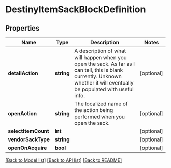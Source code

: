# DestinyItemSackBlockDefinition

## Properties
Name | Type | Description | Notes
------------ | ------------- | ------------- | -------------
**detailAction** | **string** | A description of what will happen when you open the sack. As far as I can tell, this is blank currently. Unknown whether it will eventually be populated with useful info. | [optional] 
**openAction** | **string** | The localized name of the action being performed when you open the sack. | [optional] 
**selectItemCount** | **int** |  | [optional] 
**vendorSackType** | **string** |  | [optional] 
**openOnAcquire** | **bool** |  | [optional] 

[[Back to Model list]](../README.md#documentation-for-models) [[Back to API list]](../README.md#documentation-for-api-endpoints) [[Back to README]](../README.md)


